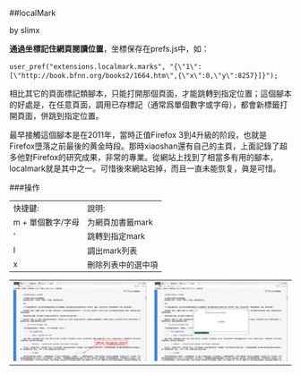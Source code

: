 ##localMark

by slimx

**通過坐標記住網頁閱讀位置**，坐標保存在prefs.js中，如：
    
    user_pref("extensions.localmark.marks", "{\"1\":[\"http://book.bfnn.org/books2/1664.htm\",{\"x\":0,\"y\":8257}]}");

相比其它的頁面標記類腳本，只能打開那個頁面，才能跳轉到指定位置；這個腳本的好處是，在任意頁面，調用已存標記（通常爲單個數字或字母），都會新標籤打開頁面，併跳到指定位置。

最早接觸這個腳本是在2011年，當時正值Firefox 3到4升級的阶段，也就是Firefox墮落之前最後的黄金時段。那時xiaoshan還有自己的主頁，上面記錄了超多他對Firefox的研究成果，非常的專業。從網站上找到了相當多有用的腳本，localmark就是其中之一。可惜後來網站宕掉，而且一直未能恢复，眞是可惜。

###操作

| | |
| :--- | :--- |
| 快捷鍵: | 說明: |
| m + 單個數字/字母 | 为網頁加書籤mark |
| ' | 跳轉到指定mark |
| l | 調出mark列表 |
| x | 刪除列表中的選中項 |

| | |
| :--- | :--- |
| <img width="400" src="img/add-mark.jpg"> | <img width="400" src="img/mark-list.jpg"> |
